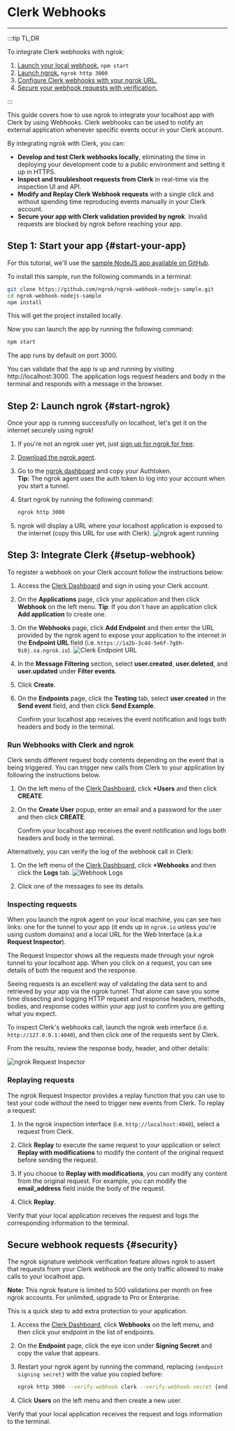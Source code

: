 # Clerk Webhooks
------------

:::tip TL;DR

To integrate Clerk webhooks with ngrok:
1. [Launch your local webhook.](#start-your-app) `npm start`
1. [Launch ngrok.](#start-ngrok) `ngrok http 3000`
1. [Configure Clerk webhooks with your ngrok URL.](#setup-webhook)
1. [Secure your webhook requests with verification.](#security)

:::


This guide covers how to use ngrok to integrate your localhost app with Clerk by using Webhooks.
Clerk webhooks can be used to notify an external application whenever specific events occur in your Clerk account. 

By integrating ngrok with Clerk, you can:

- **Develop and test Clerk webhooks locally**, eliminating the time in deploying your development code to a public environment and setting it up in HTTPS.
- **Inspect and troubleshoot requests from Clerk** in real-time via the inspection UI and API.
- **Modify and Replay Clerk Webhook requests** with a single click and without spending time reproducing events manually in your Clerk account.
- **Secure your app with Clerk validation provided by ngrok**. Invalid requests are blocked by ngrok before reaching your app.


## **Step 1**: Start your app {#start-your-app}

For this tutorial, we'll use the [sample NodeJS app available on GitHub](https://github.com/ngrok/ngrok-webhook-nodejs-sample). 

To install this sample, run the following commands in a terminal:

```bash
git clone https://github.com/ngrok/ngrok-webhook-nodejs-sample.git
cd ngrok-webhook-nodejs-sample
npm install
```

This will get the project installed locally.

Now you can launch the app by running the following command: 

```bash
npm start
```

The app runs by default on port 3000. 

You can validate that the app is up and running by visiting http://localhost:3000. The application logs request headers and body in the terminal and responds with a message in the browser.


## **Step 2**: Launch ngrok {#start-ngrok}

Once your app is running successfully on localhost, let's get it on the internet securely using ngrok! 

1. If you're not an ngrok user yet, just [sign up for ngrok for free](https://ngrok.com/signup).

1. [Download the ngrok agent](https://ngrok.com/download).

1. Go to the [ngrok dashboard](https://dashboard.ngrok.com) and copy your Authtoken. <br />
    **Tip:** The ngrok agent uses the auth token to log into your account when you start a tunnel.
    
1. Start ngrok by running the following command:
    ```bash
    ngrok http 3000
    ```

1. ngrok will display a URL where your localhost application is exposed to the internet (copy this URL for use with Clerk).
    ![ngrok agent running](/img/integrations/launch_ngrok_tunnel.png)


## **Step 3**: Integrate Clerk {#setup-webhook}

To register a webhook on your Clerk account follow the instructions below:

1. Access the [Clerk Dashboard](https://dashboard.clerk.dev/) and sign in using your Clerk account.

1. On the **Applications** page, click your application and then click **Webhook** on the left menu.
    **Tip**: If you don`t have an application click **Add application** to create one.

1. On the **Webhooks** page, click **Add Endpoint** and then enter the URL provided by the ngrok agent to expose your application to the internet in the **Endpoint URL** field (i.e. `https://1a2b-3c4d-5e6f-7g8h-9i0j.sa.ngrok.io`).
    ![Clerk Endpoint URL](img/ngrok_url_configuration_clerk.png)

1. In the **Message Filtering** section, select **user.created**, **user.deleted**, and **user.updated** under **Filter events**.

1. Click **Create**.

1. On the **Endpoints** page, click the **Testing** tab, select **user.created** in the **Send event** field, and then click **Send Example**.

    Confirm your localhost app receives the event notification and logs both headers and body in the terminal.


### Run Webhooks with Clerk and ngrok

Clerk sends different request body contents depending on the event that is being triggered.
You can trigger new calls from Clerk to your application by following the instructions below.

1. On the left menu of the [Clerk Dashboard](https://dashboard.clerk.dev/), click **+Users** and then click **CREATE**.

1. On the **Create User** popup, enter an email and a password for the user and then click **CREATE**.

    Confirm your localhost app receives the event notification and logs both headers and body in the terminal.

Alternatively, you can verify the log of the webhook call in Clerk:

1. On the left menu of the [Clerk Dashboard](https://dashboard.clerk.dev/), click **+Webhooks** and then click the **Logs** tab. 
    ![Webhook Logs](img/ngrok_logs_clerk.png)

1. Click one of the messages to see its details.


### Inspecting requests

When you launch the ngrok agent on your local machine, you can see two links: one for the tunnel to your app (it ends up in `ngrok.io` unless you're using custom domains) and a local URL for the Web Interface (a.k.a **Request Inspector**).

The Request Inspector shows all the requests made through your ngrok tunnel to your localhost app. When you click on a request, you can see details of both the request and the response.

Seeing requests is an excellent way of validating the data sent to and retrieved by your app via the ngrok tunnel. That alone can save you some time dissecting and logging HTTP request and response headers, methods, bodies, and response codes within your app just to confirm you are getting what you expect.

To inspect Clerk's webhooks call, launch the ngrok web interface (i.e. `http://127.0.0.1:4040`), and then click one of the requests sent by Clerk.

From the results, review the response body, header, and other details:

![ngrok Request Inspector](img/ngrok_introspection_clerk_webhooks.png)


### Replaying requests

The ngrok Request Inspector provides a replay function that you can use to test your code without the need to trigger new events from Clerk. To replay a request:

1. In the ngrok inspection interface (i.e. `http://localhost:4040`), select a request from Clerk.

1. Click **Replay** to execute the same request to your application or select **Replay with modifications** to modify the content of the original request before sending the request.

1. If you choose to **Replay with modifications**, you can modify any content from the original request. For example, you can modify the **email_address** field inside the body of the request.

1. Click **Replay**.

Verify that your local application receives the request and logs the corresponding information to the terminal.


## Secure webhook requests {#security}

The ngrok signature webhook verification feature allows ngrok to assert that requests from your Clerk webhook are the only traffic allowed to make calls to your localhost app.

**Note:** This ngrok feature is limited to 500 validations per month on free ngrok accounts. For unlimited, upgrade to Pro or Enterprise.

This is a quick step to add extra protection to your application.

1. Access the [Clerk Dashboard](https://dashboard.clerk.dev/), click **Webhooks** on the left menu, and then click your endpoint in the list of endpoints.

1. On the **Endpoint** page, click the eye icon under **Signing Secret** and copy the value that appears.

1. Restart your ngrok agent by running the command, replacing `{endpoint signing secret}` with the value you copied before:
    ```bash
    ngrok http 3000 --verify-webhook clerk --verify-webhook-secret {endpoint signing secret}
    ```

1. Click **Users** on the left menu and then create a new user.

Verify that your local application receives the request and logs information to the terminal.

